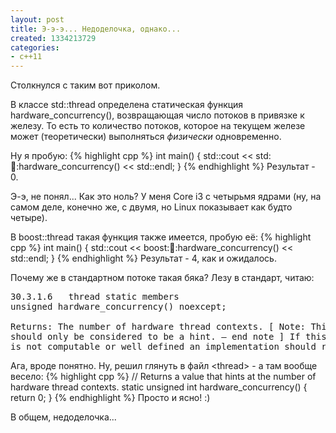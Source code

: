 ```yaml
---
layout: post
title: Э-э-э... Недоделочка, однако...
created: 1334213729
categories:
- c++11
---
```

Столкнулся с таким вот приколом.

В классе std::thread определена статическая функция hardware_concurrency(), возвращающая число потоков в привязке к железу. То есть то количество потоков, которое на текущем железе может (теоретически) выполняться *физически* одновременно.

Ну я пробую:
{% highlight cpp %}
int main() {
   std::cout << std::thread::hardware_concurrency() << std::endl;
}
{% endhighlight %}
Результат - 0. 

Э-э, не понял... Как это ноль? У меня Core i3 с четырьмя ядрами (ну, на самом деле, конечно же, с двумя, но Linux показывает как будто четыре).

В boost::thread такая функция также имеется, пробую её:
{% highlight cpp %}
int main() {
   std::cout << boost::thread::hardware_concurrency() << std::endl;
}
{% endhighlight %}
Результат - 4, как и ожидалось.

Почему же в стандартном потоке такая бяка? Лезу в стандарт, читаю:
<pre>
30.3.1.6   thread static members       
unsigned hardware_concurrency() noexcept;
 
Returns: The number of hardware thread contexts. [ Note: This value 
should only be considered to be a hint. — end note ] If this value 
is not computable or well defined an implementation should return 0.
</pre>

Ага, вроде понятно. Ну, решил глянуть в файл &lt;thread&gt; - а там вообще весело:
{% highlight cpp %}
// Returns a value that hints at the number of hardware thread contexts.
static unsigned int hardware_concurrency() { return 0; }
{% endhighlight %}
Просто и ясно! :)

В общем, недоделочка...
